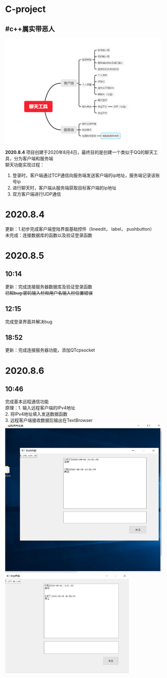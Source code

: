 # C-project
#c++属实带恶人
---
![image](https://github.com/MaxKev1n/C-project/blob/master/images/Functions.png)
**2020.8.4**
项目创建于2020年8月4日，最终目的是创建一个类似于QQ的聊天工具，分为客户端和服务端  
聊天功能实现过程：  
1. 登录时，客户端通过TCP通信向服务端发送客户端的ip地址，服务端记录该账号ip  
2. 进行聊天时，客户端从服务端获取目标客户端的ip地址  
3. 双方客户端进行UDP通信 

# 2020.8.4
更新：1.初步完成客户端登陆界面基础控件（lineedit， label， pushbutton）  
          未完成：连接数据库的函数以及验证登录函数  
# 2020.8.5 
## 10:14 
  更新：完成连接服务器数据库及验证登录函数   
  ~~已知bug:密码输入栏和用户名输入栏位置错误~~  
## 12:15  
   完成登录界面并解决bug  
## 18:52  
  更新：完成连接服务器功能，添加QTcpsocket  
  # 2020.8.6  
  ## 10:46  
  完成基本远程通信功能  
  原理：1. 输入远程客户端的IPv4地址  
  2. 将IPv4地址填入发送数据函数  
  3. 远程客户端接收数据后输出在TextBrowser  
<img width="597" height="478" src="https://github.com/MaxKev1n/C-project/blob/master/images/result1.png"/>
<img width="398" height="319" src="https://github.com/MaxKev1n/C-project/blob/master/images/result2.png"/>
